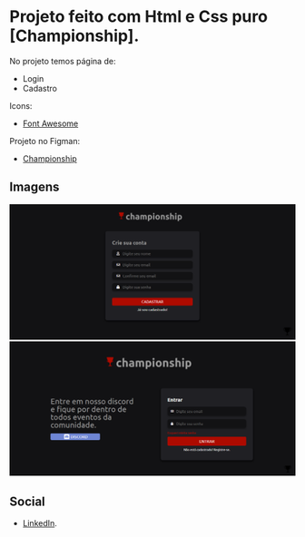 # Projeto feito com Html e Css puro [Championship].

No projeto temos página de:
* Login
* Cadastro

Icons:
* [Font Awesome](https://fontawesome.com/) 

Projeto no Figman:
* [Championship](https://www.figma.com/file/Tq9NvpD1VR9xmTjmZoZJNP/ProjetoUsf?node-id=0%3A1)
## Imagens

![alt text](https://github.com/Christianmsousa/Championship/blob/main/Project-img/Cadastro.png)
![alt text](https://github.com/Christianmsousa/Championship/blob/main/Project-img/index.png)

## Social

* [LinkedIn](https://www.linkedin.com/in/christiansousaa/).

